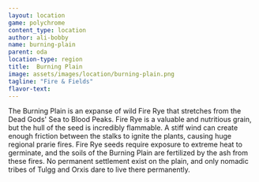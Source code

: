 ```yaml
---
layout: location
game: polychrome
content_type: location
author: ali-bobby
name: burning-plain
parent: oda
location-type: region
title:  Burning Plain
image: assets/images/location/burning-plain.png
tagline: "Fire & Fields"
flavor-text:
---
```


The Burning Plain is an expanse of wild Fire Rye that stretches from the Dead Gods' Sea to Blood Peaks. Fire Rye is a valuable and nutritious grain, but the hull of the seed is incredibly flammable. A stiff wind can create enough friction between the stalks to ignite the plants, causing huge regional prarie fires. Fire Rye seeds require exposure to extreme heat to germinate, and the soils of the Burning Plain are fertilized by the ash from these fires. No permanent settlement exist on the plain, and only nomadic tribes of Tulgg and Orxis dare to live there permanently.

